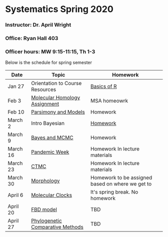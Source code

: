# Systematics Spring 2020
### Instructor: Dr. April Wright
### Office: Ryan Hall 403
### Officer hours: MW 9:15-11:15, Th 1-3


Below is the schedule for spring semester

| Date | Topic | Homework |
|------|-------|----------|
| Jan 27 | Orientation to Course Resources | [Basics of R](https://wrightaprilm.github.io/Systematics2020/articles/00_Basics_of_R/index.html) |
| Feb 3 | [Molecular Homology Assignment](https://wrightaprilm.github.io/Systematics2020/articles/02_molecular_homology/index.html)  | MSA homeowrk  |
| Feb 10 | [Parsimony and Models](https://wrightaprilm.github.io/Systematics2020/articles/03_ParsimonyAndModels/index.html)| Homework |
| March 2 | Intro Bayesian | [Homework](https://wrightaprilm.github.io/Systematics2020/articles/Homework/Homework3.html) |
| March 9 | [Bayes and MCMC](https://wrightaprilm.github.io/Systematics2020/articles/04_tutorial_structure/index.html) | Homework |
| March 16 | [Pandemic Week](https://wrightaprilm.github.io/Systematics2020/articles/05_pandemic_week/index.html) | Homework In lecture materials |
| March 23 | [CTMC](https://wrightaprilm.github.io/Systematics2020/articles/06_models/index.html) | Homework In lecture materials |
| March 30 | [Morphology](https://revbayes.github.io/tutorials/morph_tree/V2.html) | Homework to be assigned based on where we get to |
| April 6 | [Molecular Clocks](https://dwbapst.github.io/PaleoSoc_phylo_short_course_2019/articles/module_07_TripartiteModel2_clock_models/Clock_models_for_character_data.html) | It's spring break. No homework |
| April 20 | [FBD model](https://dwbapst.github.io/PaleoSoc_phylo_short_course_2019/articles/module_08_TripartiteModel3_Fossilized_Birth_death/RB_Total_Evidence_Tutorial.html) | TBD |
| April 27 | [Phylogenetic Comparative Methods](https://dwbapst.github.io/PaleoSoc_phylo_short_course_2019/articles/module_09_worked_PCM_example/module_08.html) | TBD |
